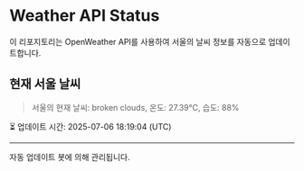 
# Weather API Status

이 리포지토리는 OpenWeather API를 사용하여 서울의 날씨 정보를 자동으로 업데이트합니다.

## 현재 서울 날씨
> 서울의 현재 날씨: broken clouds, 온도: 27.39°C, 습도: 88%

⏳ 업데이트 시간: 2025-07-06 18:19:04 (UTC)

---
자동 업데이트 봇에 의해 관리됩니다.
